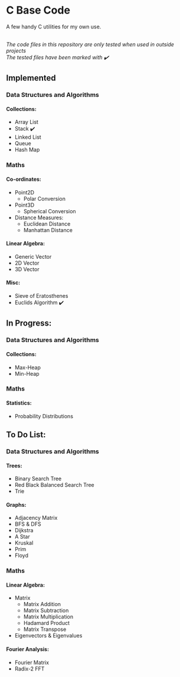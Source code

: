 # C Base Code

A few handy C utilities for my own use. </br> </br>

*The code files in this repository are only tested when used in outside projects* </br>
*The tested files have been marked with ✔️*

## Implemented

### Data Structures and Algorithms

#### Collections:
- Array List
- Stack ✔️
- Linked List
- Queue
- Hash Map

### Maths

#### Co-ordinates:
- Point2D
  - Polar Conversion
- Point3D
  - Spherical Conversion
- Distance Measures:
  - Euclidean Distance
  - Manhattan Distance

#### Linear Algebra:
- Generic Vector
- 2D Vector
- 3D Vector

#### Misc:
- Sieve of Eratosthenes
- Euclids Algorithm ✔️

## In Progress:

### Data Structures and Algorithms

#### Collections:
- Max-Heap
- Min-Heap

### Maths

#### Statistics:
- Probability Distributions

## To Do List:

### Data Structures and Algorithms

#### Trees:
- Binary Search Tree
- Red Black Balanced Search Tree
- Trie

#### Graphs:
- Adjacency Matrix
- BFS & DFS
- Dijkstra
- A Star
- Kruskal
- Prim
- Floyd

### Maths

#### Linear Algebra:
- Matrix
  - Matrix Addition 
  - Matrix Subtraction
  - Matrix Multiplication
  - Hadamard Product
  - Matrix Transpose
- Eigenvectors & Eigenvalues

#### Fourier Analysis:
- Fourier Matrix
- Radix-2 FFT
